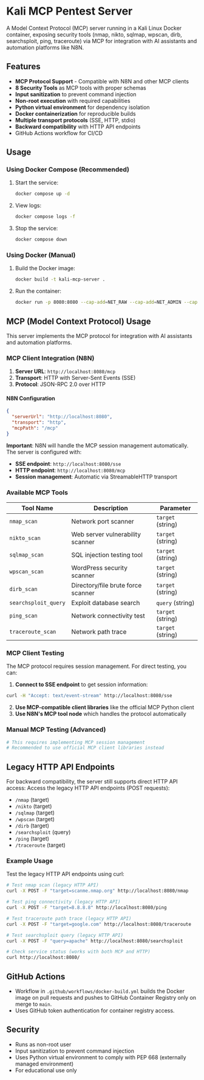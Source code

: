 # Kali MCP Pentest Server

A Model Context Protocol (MCP) server running in a Kali Linux Docker container, exposing security tools (nmap, nikto, sqlmap, wpscan, dirb, searchsploit, ping, traceroute) via MCP for integration with AI assistants and automation platforms like N8N.

## Features
- **MCP Protocol Support** - Compatible with N8N and other MCP clients  
- **8 Security Tools** as MCP tools with proper schemas
- **Input sanitization** to prevent command injection
- **Non-root execution** with required capabilities
- **Python virtual environment** for dependency isolation
- **Docker containerization** for reproducible builds
- **Multiple transport protocols** (SSE, HTTP, stdio)
- **Backward compatibility** with HTTP API endpoints
- GitHub Actions workflow for CI/CD

## Usage

### Using Docker Compose (Recommended)
1. Start the service:
   ```bash
   docker compose up -d
   ```
2. View logs:
   ```bash
   docker compose logs -f
   ```
3. Stop the service:
   ```bash
   docker compose down
   ```

### Using Docker (Manual)
1. Build the Docker image:
   ```bash
   docker build -t kali-mcp-server .
   ```
2. Run the container:
   ```bash
   docker run -p 8080:8080 --cap-add=NET_RAW --cap-add=NET_ADMIN --cap-add=NET_BIND_SERVICE kali-mcp-server
   ```

## MCP (Model Context Protocol) Usage

This server implements the MCP protocol for integration with AI assistants and automation platforms.

### MCP Client Integration (N8N)

1. **Server URL**: `http://localhost:8080/mcp`
2. **Transport**: HTTP with Server-Sent Events (SSE)
3. **Protocol**: JSON-RPC 2.0 over HTTP

#### N8N Configuration
```json
{
  "serverUrl": "http://localhost:8080",
  "transport": "http",
  "mcpPath": "/mcp"
}
```

**Important**: N8N will handle the MCP session management automatically. The server is configured with:
- **SSE endpoint**: `http://localhost:8080/sse` 
- **HTTP endpoint**: `http://localhost:8080/mcp`
- **Session management**: Automatic via StreamableHTTP transport

### Available MCP Tools

| Tool Name | Description | Parameter |
|-----------|-------------|-----------|
| `nmap_scan` | Network port scanner | `target` (string) |
| `nikto_scan` | Web server vulnerability scanner | `target` (string) |
| `sqlmap_scan` | SQL injection testing tool | `target` (string) |
| `wpscan_scan` | WordPress security scanner | `target` (string) |
| `dirb_scan` | Directory/file brute force scanner | `target` (string) |
| `searchsploit_query` | Exploit database search | `query` (string) |
| `ping_scan` | Network connectivity test | `target` (string) |
| `traceroute_scan` | Network path trace | `target` (string) |

### MCP Client Testing

The MCP protocol requires session management. For direct testing, you can:

1. **Connect to SSE endpoint** to get session information:
```bash
curl -H "Accept: text/event-stream" http://localhost:8080/sse
```

2. **Use MCP-compatible client libraries** like the official MCP Python client
3. **Use N8N's MCP tool node** which handles the protocol automatically

### Manual MCP Testing (Advanced)

```python
# This requires implementing MCP session management
# Recommended to use official MCP client libraries instead
```

## Legacy HTTP API Endpoints

For backward compatibility, the server still supports direct HTTP API access:
Access the legacy HTTP API endpoints (POST requests):
- `/nmap` (target)
- `/nikto` (target)
- `/sqlmap` (target)
- `/wpscan` (target)
- `/dirb` (target)
- `/searchsploit` (query)
- `/ping` (target)
- `/traceroute` (target)

### Example Usage
Test the legacy HTTP API endpoints using curl:
```bash
# Test nmap scan (legacy HTTP API)
curl -X POST -F "target=scanme.nmap.org" http://localhost:8080/nmap

# Test ping connectivity (legacy HTTP API)
curl -X POST -F "target=8.8.8.8" http://localhost:8080/ping

# Test traceroute path trace (legacy HTTP API)
curl -X POST -F "target=google.com" http://localhost:8080/traceroute

# Test searchsploit query (legacy HTTP API)
curl -X POST -F "query=apache" http://localhost:8080/searchsploit

# Check service status (works with both MCP and HTTP)
curl http://localhost:8080/
```

## GitHub Actions
- Workflow in `.github/workflows/docker-build.yml` builds the Docker image on pull requests and pushes to GitHub Container Registry only on merge to `main`.
- Uses GitHub token authentication for container registry access.

## Security
- Runs as non-root user
- Input sanitization to prevent command injection
- Uses Python virtual environment to comply with PEP 668 (externally managed environment)
- For educational use only
